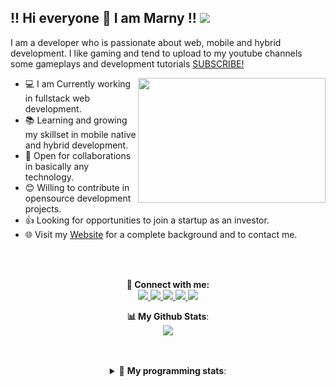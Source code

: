 ## !! Hi everyone 👋 I am Marny !!  ![](https://komarev.com/ghpvc/?username=iMrLopez)


I am a developer who is passionate about web, mobile and hybrid development.
I like gaming and tend to upload to my youtube channels some gameplays and development tutorials [SUBSCRIBE!](https://www.youtube.com/channel/UC8Cot-X1Rx5IgHocBQ21tOw?sub_confirmation=1)

<img src="https://res.cloudinary.com/practicaldev/image/fetch/s--PnpWilxx--/c_limit%2Cf_auto%2Cfl_progressive%2Cq_66%2Cw_880/https://raw.githubusercontent.com/BhuvaneshHingal/HELLO-WORLD/master/resources/Hello%2520World%21.gif"  width="300px" align="right" height="200px"/>

- 💻 I am Currently working in fullstack web development.
- 📚 Learning and growing my skillset in mobile native and hybrid development.
- 🤝 Open for collaborations in basically any technology.
- 😊 Willing to contribute in opensource development projects.
- 👍 Looking for opportunities to join a startup as an investor.
- 🌐 Visit my [Website](https://marnylopez.com) for a complete background and to contact me.

<br>
<br>

<p align = "center">
  <b>🤝 Connect with me:</b>
  <br>
  <a href="https://www.youtube.com/channel/UC8Cot-X1Rx5IgHocBQ21tOw">
    <img src ="https://img.shields.io/badge/YOUTUBE-red.svg?&style=for-the-badge&logo=&logoColor=white%22">
  </a>
  <a href="https://twitter.com/i_MrLopez">
    <img src ="https://img.shields.io/badge/twitter-%231DA1F2.svg?&style=for-the-badge&logo=twitter&logoColor=white">
  </a>
  <a href="https://www.linkedin.com/in/marnylopez/">
    <img src ="https://img.shields.io/badge/linkedin-%230077B5.svg?&style=for-the-badge&logo=linkedin&logoColor=white">
  </a>
  <a href="https://www.instagram.com/iimrlopez/">
    <img src ="https://img.shields.io/badge/instagram-%23E4405F.svg?&style=for-the-badge&logo=instagram&logoColor=white">
  </a>
  <a href="https://www.facebook.com/marny.lopez">
    <img src ="https://img.shields.io/badge/facebook-%231877F2.svg?&style=for-the-badge&logo=facebook&logoColor=white">
  </a>
</p>


<p align = "center">
  <b>📊 My Github Stats</b>:
  <br>
  <img src="https://github-readme-stats.vercel.app/api?username=iMrLopez&theme=tokyonight"/>
</p>

<br>
<br>

<details>
  <summary align="center">🤖 <b>My programming stats</b>:</summary>
  <br>
  💻 **I mostly code web and mobile (cool right?)**
  <br>
  <img src="https://github-readme-stats.vercel.app/api/top-langs/?username=iMrLopez&layout=compact&theme=tokyonight" />


  🕒 **I am more productive during the nights (who isnt?)**
  ```text    
    🌞 Morning     50 commits     ████░░░░░░░░░░░░░░░░░░░░░    8.99% 
    🌆 Daytime     75 commits     ███████░░░░░░░░░░░░░░░░░░   30.38% 
    🌃 Evening    168 commits     ████████░░░░░░░░░░░░░░░░░   35.44% 
    🌙 Night      144 commits     ██████████████░░░░░░░░░░░   25.19%
  ```
  📅 **I am Most Productive on Mondays (weird, right?)**
  ```text
    Sunday       54 commits     ██░░░░░░░░░░░░░░░░░░░░░░░   11.39% 
    Monday       96 commits     █████░░░░░░░░░░░░░░░░░░░░   20.25%
    Tuesday      51 commits     ██░░░░░░░░░░░░░░░░░░░░░░░   10.76% 
    Wednesday    45 commits     ██░░░░░░░░░░░░░░░░░░░░░░░   9.49% 
    Thursday     68 commits     ███░░░░░░░░░░░░░░░░░░░░░░   14.35% 
    Friday       73 commits     ███░░░░░░░░░░░░░░░░░░░░░░   15.4% 
    Saturday     87 commits     ████░░░░░░░░░░░░░░░░░░░░░   18.35% 
  ```
  
  📊 **This week I spent my time on** 
  ```text
  💻 Operating Systems: 
  Linux                    3 hrs 24 mins       █████████████████████████   100.0%
  Windows (Gaming)         1 hrs 00 mins       ███████████░░░░░░░░░░░░░░    50.0%
  ```
  </details>
</p>
